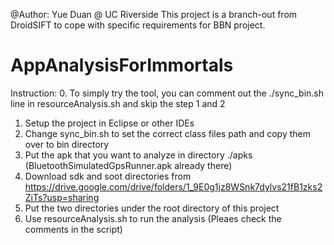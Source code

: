 @Author: Yue Duan @ UC Riverside
This project is a branch-out from DroidSIFT to cope with specific requirements for BBN project.
# AppAnalysisForImmortals


Instruction:
0. To simply try the tool, you can comment out the ./sync_bin.sh line in resourceAnalysis.sh and skip the step 1 and 2
1. Setup the project in Eclipse or other IDEs
2. Change sync_bin.sh to set the correct class files path and copy them over to bin directory
3. Put the apk that you want to analyze in directory ./apks (BluetoothSimulatedGpsRunner.apk already there)
4. Download sdk and soot directories from https://drive.google.com/drive/folders/1_9E0g1jz8WSnk7dylvs21fB1zks2ZiTs?usp=sharing
5. Put the two directories under the root directory of this project
4. Use resourceAnalysis.sh to run the analysis (Pleaes check the comments in the script)

